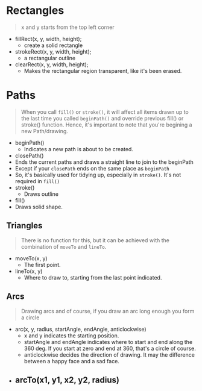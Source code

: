 # Rectangles

> x and y starts from the top left corner

- fillRect(x, y, width, height);
  - create a solid rectangle
- strokeRect(x, y, width, height);
  - a rectangular outline
- clearRect(x, y, width, height);
  - Makes the rectangular region transparent, like it's been erased.


# Paths
> When you call `fill()` or `stroke()`, it will affect all items drawn up to the last time you called `beginPath()` and override previous fill() or stroke() function. Hence, it's important to note that you're begining a new Path/drawing.
- beginPath()
  - Indicates a new path is about to be created.
- closePath()
 - Ends the current paths and draws a straight line to join to the beginPath
 - Except if your `closePath` ends on the same place as `beginPath`
 - So, it's basically used for tidying up, especially in `stroke()`. It's not required in `fill()`
- stroke()
  - Draws outline
- fill()
 - Draws solid shape.

## Triangles
> There is no function for this, but it can be achieved with the combination of `moveTo` and `lineTo`.

- moveTo(x, y)
  - The first point.
- lineTo(x, y)
  - Where to draw to, starting from the last point indicated.

## Arcs
> Drawing arcs and of course, if you draw an arc long enough you form a circle

- arc(x, y, radius, startAngle, endAngle, anticlockwise)
  - x and y indicates the starting position.
  - startAngle and endAngle indicates where to start and end along the 360 deg. If you start at zero and end at 360, that's a circle of course.
  - anticlockwise decides the direction of drawing. It may the difference between a happy face and a sad face.
- arcTo(x1, y1, x2, y2, radius)
  - 